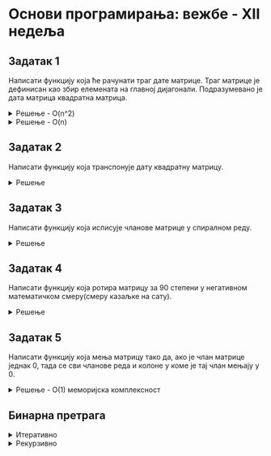 # Основи програмирања: вежбе - XII недеља

## Задатак 1
Написати функцију која ће рачунати траг дате матрице.
Траг матрице је дефинисан као збир елемената на главној дијагонали.
Подразумевано је дата матрица квадратна матрица.
<details markdown='block'>
<summary>Решење - O(n^2) </summary>

```python
def trag_matrice(matrica):
    suma = 0
    for i in range(len(matrica)):
        for j in range(len(matrica[0])):
            if i == j:
                suma += matrica[i][j]
    return suma
```
</details>

<details markdown='block'>
<summary>Решење - O(n) </summary>

```python
def trag_matrice_alternativno(matrica):
    suma = 0
    for i in range(len(matrica)):
        suma += matrica[i][i]
    return suma
```
</details>

## Задатак 2
Написати функцију која транспонује дату квадратну матрицу.
<details markdown='block'>
<summary>Решење </summary>

```python
def transponovanje_matrice(matrica):
    for i in range(len(matrica)):
        for j in range(i+1,len(matrica[0])):
            matrica[i][j],matrica[j][i] = matrica[j][i],matrica[i][j]
```
</details>

## Задатак 3
Написати функцију која исписује чланове матрице у спиралном реду.
<details markdown='block'>
<summary>Решење </summary>

```python
def spiralOrder(matrix):
        output = []

        leftCol, rightCol = 0, len(matrix[0])
        topRow, bottomRow = 0, len(matrix)

        while leftCol < rightCol and topRow < bottomRow:

            for i in range(leftCol,rightCol):
                output.append(matrix[topRow][i])

            topRow += 1
            
            for i in range(topRow,bottomRow):
                output.append(matrix[i][rightCol-1])

            rightCol-=1 

            if not(leftCol < rightCol and topRow < bottomRow):
                break

            for i in range(rightCol-1,leftCol-1,-1):
                output.append(matrix[bottomRow-1][i])

            bottomRow-=1

            for i in range(bottomRow-1,topRow-1,-1):
                output.append(matrix[i][leftCol])

            leftCol+=1

        return output

```
</details>

## Задатак 4
Написати функцију која ротира матрицу за 90 степени у негативном математичком смеру(смеру казаљке на сату).
<details markdown='block'>
<summary>Решење </summary>

```python
def rotate(matrix):
	left, right = 0, len(matrix[0])-1

        while left < right:
            bottom, top =right , left

            for i in range(right-left):

                top_right = matrix[top+i][right]
                matrix[top+i][right] = matrix[top][left+i]

                bottom_right = matrix[bottom][right-i]
                matrix[bottom][right-i] = top_right


                bottom_left = matrix[bottom-i][left]
                matrix[bottom-i][left] = bottom_right

                matrix[top][left+i] = bottom_left

            left+=1
            right-=1
    
```
</details>

## Задатак 5
Написати функцију која мења матрицу тако да, ако је члан матрице једнак 0, тада се сви чланове реда и колоне у коме је тај члан мењају у 0.
<details markdown='block'>
<summary>Решење - O(1) меморијска комплексност</summary>

```python
def setZeroes(matrix):
        set_first_row_zero = False
                
        rows, cols = len(matrix), len(matrix[0])
        for r in range(rows):
            for c in range(cols):
                if matrix[r][c] ==0:
                    matrix[0][c]=0
                    
                    if r==0:
                        set_first_row_zero = True
                    else:
                        matrix[r][0] = 0
                        
        for r in range(1,rows):
            for c in range(1,cols):
                if matrix[r][0] == 0 or matrix[0][c] ==0:
                    matrix[r][c] =0
                    
        if matrix[0][0] == 0:
            for r in range(rows):
                matrix[r][0]=0
        
        if set_first_row_zero:
            for c in range(cols):
                matrix[0][c]=0 
```
</details>

## Бинарна претрага
<details markdown='block'>
<summary>Итеративно </summary>

```python
def binarna_pretraga(niz, x):
    low = 0
    high = len(niz) - 1
 
    while low <= high:
 
        mid = (high + low) // 2
 
        # Ako je x jednako, nasli smo x, i vracamo indeks
        if niz[mid] == x :
            return mid
        # Ako je x vece, ignorisi levu polovinu
        elif niz[mid] < x:
            low = mid + 1
 
        # Ako je x manje, ignorisi desno polovinu
        elif niz[mid] > x:
            high = mid - 1
 
    # Ako smo dosli dovde, u nasem nizu ne postoji x
    return -1
```
</details>

<details markdown='block'>
<summary>Рекурзивно </summary>

```python
def binarna_pretraga(niz, low, high, x):
 
    # Ne postoji x 
    if low > high:
        return -1
    
    mid = (high + low) // 2


    # Ako je x jednako, nasli smo x, i vracamo indeks
    if niz[mid] == x:
        return mid

    # Ako je x vece, ignorisi levu polovinu
    elif niz[mid] < x:
        return binarna_pretraga(niz, mid + 1, high, x)

    elif niz[mid] > x:
        return binarna_pretraga(niz, low, mid - 1, x)
```
</details>



